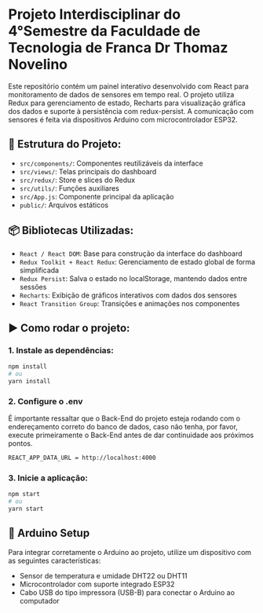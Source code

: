 # Projeto Interdisciplinar do 4°Semestre da Faculdade de Tecnologia de Franca Dr Thomaz Novelino

Este repositório contém um painel interativo desenvolvido com React para monitoramento de dados de sensores em tempo real. O projeto utiliza Redux para gerenciamento de estado, Recharts para visualização gráfica dos dados e suporte à persistência com redux-persist. A comunicação com sensores é feita via dispositivos Arduino com microcontrolador ESP32.

## 📁 Estrutura do Projeto:

- `src/components/`: Componentes reutilizáveis da interface
- `src/views/`: Telas principais do dashboard
- `src/redux/`: Store e slices do Redux
- `src/utils/`: Funções auxiliares
- `src/App.js`: Componente principal da aplicação
- `public/`: Arquivos estáticos

## 📦 Bibliotecas Utilizadas:

- `React / React DOM`: Base para construção da interface do dashboard
- `Redux Toolkit + React Redux`: Gerenciamento de estado global de forma simplificada
- `Redux Persist`: Salva o estado no localStorage, mantendo dados entre sessões
- `Recharts`: Exibição de gráficos interativos com dados dos sensores
- `React Transition Group`: Transições e animações nos componentes

## ▶️ Como rodar o projeto:

### 1. Instale as dependências:

```bash
npm install
# ou
yarn install
```
### 2. Configure o .env

É importante ressaltar que o Back-End do projeto esteja rodando com o endereçamento correto do banco de dados, caso não tenha, por favor, execute primeiramente o Back-End antes de dar continuidade aos próximos pontos.

```bash
REACT_APP_DATA_URL = http://localhost:4000

```
### 3. Inicie a aplicação:

```bash
npm start
# ou
yarn start
```
## 🔌 Arduino Setup
Para integrar corretamente o Arduino ao projeto, utilize um dispositivo com as seguintes características:

- Sensor de temperatura e umidade DHT22 ou DHT11
- Microcontrolador com suporte integrado ESP32
- Cabo USB do tipo impressora (USB-B) para conectar o Arduino ao computador